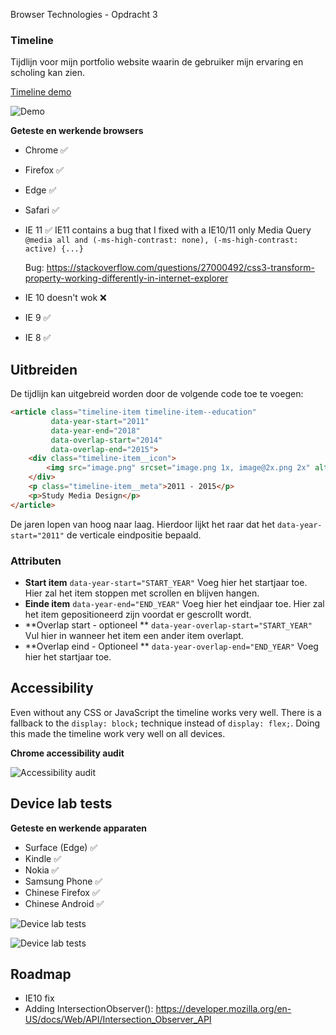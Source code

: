Browser Technologies - Opdracht 3

### Timeline  
Tijdlijn voor mijn portfolio website waarin de gebruiker mijn ervaring en scholing kan zien.

[Timeline demo](https://jelleoverbeek.github.io/browser-technologies/opdracht3/timeline/)  

![Demo](https://d.pr/i/ubW7bX+ "Demo")

**Geteste en werkende browsers**
- Chrome ✅

- Firefox ✅ 

- Edge ✅

- Safari ✅

- IE 11 ✅
  IE11 contains a bug that I fixed with a IE10/11 only Media Query ```@media all and (-ms-high-contrast: none), (-ms-high-contrast: active) {...}```

  Bug: https://stackoverflow.com/questions/27000492/css3-transform-property-working-differently-in-internet-explorer

- IE 10 doesn't wok ❌

- IE 9 ✅

- IE 8 ✅



## Uitbreiden

De tijdlijn kan uitgebreid worden door de volgende code toe te voegen:

```html
<article class="timeline-item timeline-item--education"
         data-year-start="2011"
         data-year-end="2018"
         data-overlap-start="2014" 
         data-overlap-end="2015">
    <div class="timeline-item__icon">
        <img src="image.png" srcset="image.png 1x, image@2x.png 2x" alt="">
    </div>
    <p class="timeline-item__meta">2011 - 2015</p>
    <p>Study Media Design</p>
</article>
```

De jaren lopen van hoog naar laag. Hierdoor lijkt het raar dat het `data-year-start="2011"` de verticale eindpositie bepaald.

### Attributen

- **Start item**
  `data-year-start="START_YEAR"`
   Voeg hier het startjaar toe. Hier zal het item stoppen met scrollen en blijven hangen.
- **Einde item**
  `data-year-end="END_YEAR"` 
  Voeg hier het eindjaar toe. Hier zal het item gepositioneerd zijn voordat er gescrollt wordt.
- **Overlap start - optioneel **
  `data-year-overlap-start="START_YEAR"` 
  Vul hier in wanneer het item een ander item overlapt.
- **Overlap eind - Optioneel **
  `data-year-overlap-end="END_YEAR"` 
  Voeg hier het startjaar toe. 



## Accessibility

Even without any CSS or JavaScript the timeline works very well. There is a fallback to the `display: block;` technique instead of `display: flex;`. Doing this made the timeline work very well on all devices.



**Chrome accessibility audit**

![Accessibility audit](https://d.pr/i/FNHwZe+ "Accessibility audit")



## Device lab tests

**Geteste en werkende apparaten**

- Surface (Edge) ✅
- Kindle ✅
- Nokia ✅
- Samsung Phone ✅
- Chinese Firefox ✅
- Chinese Android ✅

![Device lab tests](https://d.pr/i/n06jmT+ "Device lab tests")

![Device lab tests](https://d.pr/i/m9c1IJ+ "Device lab tests")

## Roadmap

- IE10 fix
- Adding IntersectionObserver(): https://developer.mozilla.org/en-US/docs/Web/API/Intersection_Observer_API